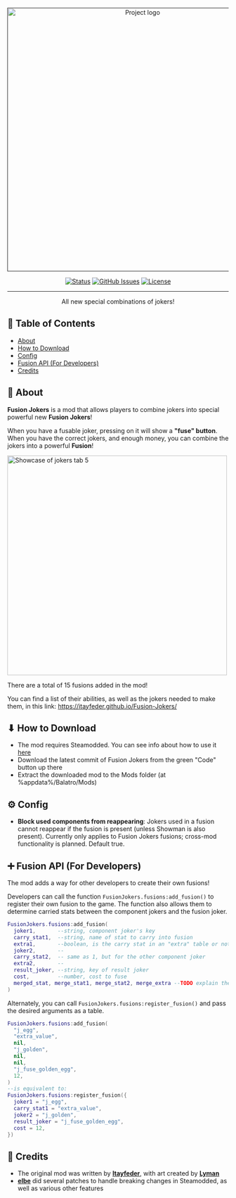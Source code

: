 <p align="center">
  <a href="" rel="noopener">
 <img width=600px src="art/logo.png?raw=true" alt="Project logo"></a>
</p>


<div align="center">

[![Status](https://img.shields.io/badge/status-active-success.svg)]()
[![GitHub Issues](https://img.shields.io/github/issues/itayfeder/Fusion-Jokers.svg)](https://github.com/itayfeder/Fusion-Jokers/issues)
[![License](https://img.shields.io/badge/license-GNU-blue.svg)](/LICENSE)

</div>

---

<p align="center"> All new special combinations of jokers!
    <br> 
</p>

## 📝 Table of Contents

- [About](#about)
- [How to Download](#how_to_download)
- [Config](#config)
- [Fusion API (For Developers)](#fusion_api)
- [Credits](#credits)

## 🧐 About <a name = "about"></a>

**Fusion Jokers** is a mod that allows players to combine jokers into special powerful new **Fusion Jokers**!

When you have a fusable joker, pressing on it will show a **"fuse" button**. When you have the correct jokers, and enough money, you can combine the jokers into a powerful **Fusion**! 

<img width=500px src="art/jokers_tab.png?raw=true" alt="Showcase of jokers tab 5"></a>

There are a total of 15 fusions added in the mod!

You can find a list of their abilities, as well as the jokers needed to make them, in this link: https://itayfeder.github.io/Fusion-Jokers/

## ⬇ How to Download <a name = "how_to_download"></a>

- The mod requires Steamodded. You can see info about how to use it [here](https://github.com/Steamopollys/Steamodded)
- Download the latest commit of Fusion Jokers from the green "Code" button up there
- Extract the downloaded mod to the Mods folder (at %appdata%/Balatro/Mods)

## ⚙️ Config <a name = "config"></a>

- **Block used components from reappearing**: Jokers used in a fusion cannot reappear if the fusion is present (unless Showman is also present). Currently only applies to Fusion Jokers fusions; cross-mod functionality is planned. Default true.

## ➕ Fusion API (For Developers) <a name = "fusion_api"></a>

The mod adds a way for other developers to create their own fusions!

Developers can call the function `FusionJokers.fusions:add_fusion()` to register their own fusion to the game. The function also allows them to determine carried stats between the component jokers and the fusion joker.

```lua
FusionJokers.fusions:add_fusion(
  joker1,       --string, component joker's key
  carry_stat1,  --string, name of stat to carry into fusion
  extra1,       --boolean, is the carry stat in an "extra" table or not
  joker2,       --
  carry_stat2,  -- same as 1, but for the other component joker
  extra2,       --
  result_joker, --string, key of result joker
  cost,         --number, cost to fuse
  merged_stat, merge_stat1, merge_stat2, merge_extra --TODO explain these
)
```

Alternately, you can call `FusionJokers.fusions:register_fusion()` and pass the desired arguments as a table.

```lua
FusionJokers.fusions:add_fusion(
  "j_egg",
  "extra_value",
  nil,
  "j_golden",
  nil,
  nil,
  "j_fuse_golden_egg",
  12,
)
--is equivalent to:
FusionJokers.fusions:register_fusion({
  joker1 = "j_egg",
  carry_stat1 = "extra_value",
  joker2 = "j_golden",
  result_joker = "j_fuse_golden_egg",
  cost = 12,
})
```

## 🎉 Credits <a name = "credits"></a>

- The original mod was written by [**Itayfeder**](https://github.com/stars/itayfeder/lists/balatro-modding), with art created by [**Lyman**](https://github.com/spikeof2010)
- [**elbe**](https://github.com/lshtech) did several patches to handle breaking changes in Steamodded, as well as various other features
